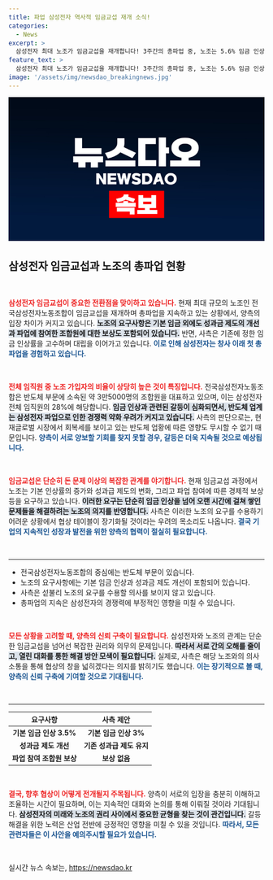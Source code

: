 ```yaml
---
title: 파업 삼성전자 역사적 임금교섭 재개 소식!
categories:
  - News
excerpt: >
  삼성전자 최대 노조가 임금교섭을 재개합니다! 3주간의 총파업 중, 노조는 5.6% 임금 인상과 성과급 개선을 요구하며 격돌하고 있습니다. 사측의 제안은 5.1%로 팽팽한 대치 중, 과연 어느 쪽이 승리할까요? 클릭하여 자세한 소식을 확인하세요!
feature_text: >
  삼성전자 최대 노조가 임금교섭을 재개합니다! 3주간의 총파업 중, 노조는 5.6% 임금 인상과 성과급 개선을 요구하며 격돌하고 있습니다. 사측의 제안은 5.1%로 팽팽한 대치 중, 과연 어느 쪽이 승리할까요? 클릭하여 자세한 소식을 확인하세요!
image: '/assets/img/newsdao_breakingnews.jpg'
---
```


<p><img src="/assets/img/newsdao_breakingnews.jpg" alt="implanttips 속보" /></p>

<h2 data-ke-size="size26">삼성전자 임금교섭과 노조의 총파업 현황</h2>

<p data-ke-size="size16">&nbsp;</p>

<p><b><span style="color: #ee2323;">삼성전자 임금교섭이 중요한 전환점을 맞이하고 있습니다.</span></b> 현재 최대 규모의 노조인 전국삼성전자노동조합이 임금교섭을 재개하며 총파업을 지속하고 있는 상황에서, 양측의 입장 차이가 커지고 있습니다. <b><span style="background-color: #21538527;">노조의 요구사항은 기본 임금 외에도 성과금 제도의 개선과 파업에 참여한 조합원에 대한 보상도 포함되어 있습니다.</span></b> 반면, 사측은 기존에 정한 임금 인상률을 고수하며 대립을 이어가고 있습니다. <b><span style="color: #1a5490;">이로 인해 삼성전자는 창사 이래 첫 총파업을 경험하고 있습니다.</span></b></p>

<p data-ke-size="size16">&nbsp;</p>

<p><b><span style="color: #ee2323;">전체 임직원 중 노조 가입자의 비율이 상당히 높은 것이 특징입니다.</span></b> 전국삼성전자노동조합은 반도체 부문에 소속된 약 3만5000명의 조합원을 대표하고 있으며, 이는 삼성전자 전체 임직원의 28%에 해당합니다. <b><span style="background-color: #21538527;">임금 인상과 관련된 갈등이 심화되면서, 반도체 업계는 삼성전자 파업으로 인한 경쟁력 약화 우려가 커지고 있습니다.</span></b> 사측의 판단으로는, 현재글로벌 시장에서 회복세를 보이고 있는 반도체 업황에 따른 영향도 무시할 수 없기 때문입니다. <b><span style="color: #1a5490;">양측이 서로 양보할 기회를 찾지 못할 경우, 갈등은 더욱 지속될 것으로 예상됩니다.</span></b></p>

<p data-ke-size="size16">&nbsp;</p>

<p><b><span style="color: #ee2323;">임금교섭은 단순히 돈 문제 이상의 복잡한 관계를 야기합니다.</span></b> 현재 임금교섭 과정에서 노조는 기본 인상률의 증가와 성과급 제도의 변화, 그리고 파업 참여에 따른 경제적 보상 등을 요구하고 있습니다. <b><span style="background-color: #21538527;">이러한 요구는 단순히 임금 인상을 넘어 오랜 시간에 걸쳐 쌓인 문제들을 해결하려는 노조의 의지를 반영합니다.</span></b> 사측은 이러한 노조의 요구를 수용하기 어려운 상황에서 협상 테이블이 장기화될 것이라는 우려의 목소리도 나옵니다. <b><span style="color: #1a5490;">결국 기업의 지속적인 성장과 발전을 위한 양측의 협력이 절실히 필요합니다.</span></b></p>

<p data-ke-size="size16">&nbsp;</p>

<hr>

<ul>
  <li>전국삼성전자노동조합의 중심에는 반도체 부문이 있습니다.</li>
  <li>노조의 요구사항에는 기본 임금 인상과 성과금 제도 개선이 포함되어 있습니다.</li>
  <li>사측은 섣불리 노조의 요구를 수용할 의사를 보이지 않고 있습니다.</li>
  <li>총파업의 지속은 삼성전자의 경쟁력에 부정적인 영향을 미칠 수 있습니다.</li>
</ul>

<p data-ke-size="size16">&nbsp;</p>

<p><b><span style="color: #ee2323;">모든 상황을 고려할 때, 양측의 신뢰 구축이 필요합니다.</span></b> 삼성전자와 노조의 관계는 단순한 임금교섭을 넘어선 복잡한 권리와 의무의 문제입니다. <b><span style="background-color: #21538527;">따라서 서로 간의 오해를 줄이고, 열린 대화를 통한 해결 방안 모색이 필요합니다.</span></b> 실제로, 사측은 해당 노조와의 의사소통을 통해 협상의 창을 넓히겠다는 의지를 밝히기도 했습니다. <b><span style="color: #1a5490;">이는 장기적으로 볼 때, 양측의 신뢰 구축에 기여할 것으로 기대됩니다.</span></b></p>

<p data-ke-size="size16">&nbsp;</p>

<hr>

<table>
  <thead>
    <tr>
      <th style="text-align: center; height: 17px;"><b>요구사항</b></th>
      <th style="text-align: center; height: 17px;"><b>사측 제안</b></th>
    </tr>
  </thead>
  <tbody>
    <tr>
      <td style="text-align: center; height: 17px;"><b>기본 임금 인상 3.5%</b></td>
      <td style="text-align: center; height: 17px;"><b>기본 임금 인상 3%</b></td>
    </tr>
    <tr>
      <td style="text-align: center; height: 17px;"><b>성과금 제도 개선</b></td>
      <td style="text-align: center; height: 17px;"><b>기존 성과급 제도 유지</b></td>
    </tr>
    <tr>
      <td style="text-align: center; height: 17px;"><b>파업 참여 조합원 보상</b></td>
      <td style="text-align: center; height: 17px;"><b>보상 없음</b></td>
    </tr>
  </tbody>
</table>

<p data-ke-size="size16">&nbsp;</p>

<p><b><span style="color: #ee2323;">결국, 향후 협상이 어떻게 전개될지 주목됩니다.</span></b> 양측이 서로의 입장을 충분히 이해하고 조율하는 시간이 필요하며, 이는 지속적인 대화와 논의를 통해 이뤄질 것이라 기대됩니다. <b><span style="background-color: #21538527;">삼성전자의 미래와 노조의 권리 사이에서 중요한 균형을 찾는 것이 관건입니다.</span></b> 갈등 해결을 위한 노력은 산업 전반에 긍정적인 영향을 미칠 수 있을 것입니다. <b><span style="color: #1a5490;">따라서, 모든 관련자들은 이 사안을 예의주시할 필요가 있습니다.</span></b></p>

<p data-ke-size="size16">&nbsp;</p>
실시간 뉴스 속보는, <a href="https://newsdao.kr" rel="dofollow">https://newsdao.kr</a>


